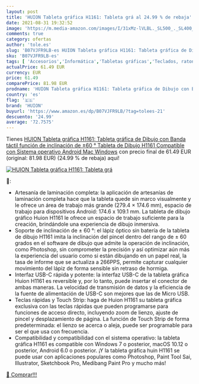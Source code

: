 ```yaml
---
layout: post
title: 'HUION Tableta gráfica H1161: Tableta grá al 24.99 % de rebaja'
date: 2021-08-31 19:32:52
image: 'https://m.media-amazon.com/images/I/31xMz-lVLBL._SL500_._SL400_.jpg'
comments: true
category: ofertas
author: 'tole.es'
slug: 'B07VJFR9LB-es HUION Tableta gráfica H1161: Tableta gráfica de Dibujo con...'
sku: 'B07VJFR9LB-es'
tags: [ 'Accesorios','Informática','Tabletas gráficas','Teclados, ratones y periféricos de entrada','android','huion', ]
actualPrice: 61.49 EUR
currency: EUR
price: 61.49
comparePrice: 81.98 EUR
prodname: 'HUION Tableta gráfica H1161: Tableta gráfica de Dibujo con Banda táctil  función de inclinación de ±60 °  Tableta de Dibujo H1161 Compatible con Sistema operativo Android  Mac  Windows'
country: 'es'
flag: '🇪🇸'
brand: 'HUION'
buyurl: 'https://www.amazon.es/dp/B07VJFR9LB/?tag=tolees-21'
descuento: '24.99'
average: '72.7575'
---
```


Tienes [HUION Tableta gráfica H1161: Tableta gráfica de Dibujo con Banda táctil  función de inclinación de ±60 °  Tableta de Dibujo H1161 Compatible con Sistema operativo Android  Mac  Windows](https://www.amazon.es/dp/B07VJFR9LB/?tag=tolees-21) con precio final de  61.49 EUR (original: 81.98 EUR) (24.99 %  de rebaja) aqui!

[![HUION Tableta gráfica H1161: Tableta grá](https://m.media-amazon.com/images/I/31xMz-lVLBL._SL500_._SL400_.jpg)](https://www.amazon.es/dp/B07VJFR9LB/?tag=tolees-21)

🔎:

- Artesanía de laminación completa: la aplicación de artesanías de laminación completa hace que la tableta quede sin marco visualmente y le ofrece un área de trabajo más grande (279.4 × 174.6 mm), espacio de trabajo para dispositivos Android: 174.6 x 109.1 mm. La tableta de dibujo gráfico Huion H1161 le ofrece un espacio de trabajo suficiente para la creación, brindándole una experiencia de dibujo inmersiva.
- Soporte de inclinación de ± 60 °: el lápiz óptico sin batería de la tableta de dibujo H1161 imita la inclinación del pincel dentro del rango de ± 60 grados en el software de dibujo que admite la operación de inclinación, como Photoshop, sin comprometer la precisión y así optimizar aún más la experiencia del usuario como si están dibujando en un papel real, la tasa de informe que se actualiza a 266PPS, permite capturar cualquier movimiento del lápiz de forma sensible sin retraso de hormiga.
- Interfaz USB-C rápida y potente: la interfaz USB-C de la tableta gráfica Huion H1161 es reversible y, por lo tanto, puede insertar el conector de ambas maneras. La velocidad de transmisión de datos y la eficiencia de la fuente de alimentación de USB-C son mejores que las de Micro USB.
- Teclas rápidas y Touch Strip: haga de Huion H1161 su tableta gráfica exclusiva con las teclas rápidas que pueden programarse para funciones de acceso directo, incluyendo zoom de lienzo, ajuste de pincel y desplazamiento de página. La función de Touch Strip de forma predeterminada: el lienzo se acerca o aleja, puede ser programable para ser el que usa con frecuencia.
- Compatibilidad y compatibilidad con el sistema operativo: la tableta gráfica H1161 es compatible con Windows 7 o posterior, macOS 10.12 o posterior, Android 6.0 o posterior. ¡Y la tableta gráfica huin H1161 se puede usar con aplicaciones populares como Photoshop, Paint Tool Sai, Illustrator, Sketchbook Pro, Medibang Paint Pro y mucho más!

[🛒 Comprar!!!](https://www.amazon.es/dp/B07VJFR9LB/?tag=tolees-21)
